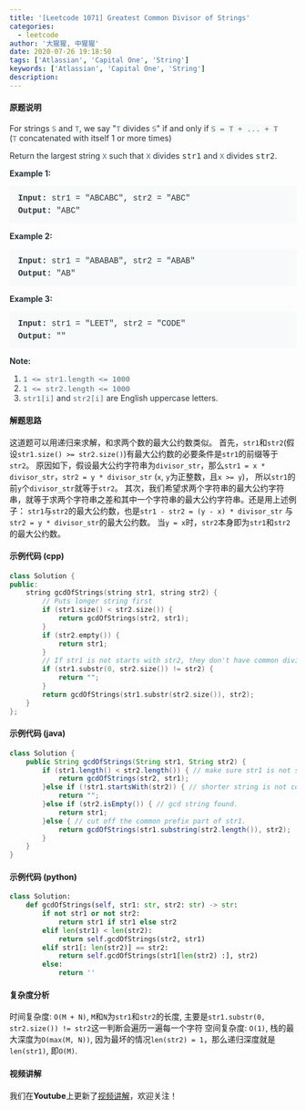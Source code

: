 ```yaml
---
title: '[Leetcode 1071] Greatest Common Divisor of Strings'
categories:
  - leetcode
author: '大猩猩, 中猩猩'
date: 2020-07-26 19:18:50
tags: ['Atlassian', 'Capital One', 'String']
keywords: ['Atlassian', 'Capital One', 'String']
description:
---
```

#### 原题说明
<div class="sql-schema-wrapper__3VBi" style="margin-bottom: 15px; color: rgb(38, 50, 56); font-family: -apple-system, system-ui, &quot;Segoe UI&quot;, &quot;PingFang SC&quot;, &quot;Hiragino Sans GB&quot;, &quot;Microsoft YaHei&quot;, &quot;Helvetica Neue&quot;, Helvetica, Arial, sans-serif, &quot;Apple Color Emoji&quot;, &quot;Segoe UI Emoji&quot;, &quot;Segoe UI Symbol&quot;;"><div class="content__u3I1 question-content__JfgR" style="margin: 1em 0px;"><div class="sql-schema-wrapper__3VBi" style="margin-bottom: 15px;"><p style="font-size: 14px; margin-bottom: 1em; color: rgb(38, 50, 56);">For strings&nbsp;<code style="font-family: monospace; font-size: 13px; color: rgb(84, 110, 122); background-color: rgb(247, 249, 250); border-radius: 3px;">S</code>&nbsp;and&nbsp;<code style="font-family: monospace; font-size: 13px; color: rgb(84, 110, 122); background-color: rgb(247, 249, 250); border-radius: 3px;">T</code>, we say "<code style="font-family: monospace; font-size: 13px; color: rgb(84, 110, 122); background-color: rgb(247, 249, 250); border-radius: 3px;">T</code>&nbsp;divides&nbsp;<code style="font-family: monospace; font-size: 13px; color: rgb(84, 110, 122); background-color: rgb(247, 249, 250); border-radius: 3px;">S</code>" if and only if&nbsp;<code style="font-family: monospace; font-size: 13px; color: rgb(84, 110, 122); background-color: rgb(247, 249, 250); border-radius: 3px;">S = T + ... + T</code>&nbsp; (<code style="font-family: monospace; font-size: 13px; color: rgb(84, 110, 122); background-color: rgb(247, 249, 250); border-radius: 3px;">T</code>&nbsp;concatenated with itself 1 or more times)</p><p style="font-size: 14px; margin-bottom: 1em; color: rgb(38, 50, 56);">Return the largest string&nbsp;<code style="font-family: monospace; font-size: 13px; color: rgb(84, 110, 122); background-color: rgb(247, 249, 250); border-radius: 3px;">X</code>&nbsp;such that&nbsp;<code style="font-family: monospace; font-size: 13px; color: rgb(84, 110, 122); background-color: rgb(247, 249, 250); border-radius: 3px;">X</code>&nbsp;divides&nbsp;<font face="monospace">str1</font>&nbsp;and&nbsp;<code style="font-family: monospace; font-size: 13px; color: rgb(84, 110, 122); background-color: rgb(247, 249, 250); border-radius: 3px;">X</code>&nbsp;divides&nbsp;<font face="monospace">str2</font>.</p><p style="font-size: 14px; margin-bottom: 1em; color: rgb(38, 50, 56);"><span style="font-weight: bolder;">Example 1:</span></p><pre style="font-family: SFMono-Regular, Consolas, &quot;Liberation Mono&quot;, Menlo, Courier, monospace; margin-bottom: 1em; background: rgb(247, 249, 250); padding: 10px 15px; color: rgb(38, 50, 56); line-height: 1.6; border-radius: 3px; white-space: pre-wrap;"><span style="font-weight: bolder;">Input: </span>str1 = <span id="example-input-1-1">"ABCABC"</span>, str2 = <span id="example-input-1-2">"ABC"</span>
<span style="font-weight: bolder;">Output: </span><span id="example-output-1">"ABC"</span>
</pre><p style="font-size: 14px; margin-bottom: 1em; color: rgb(38, 50, 56);"><span style="font-weight: bolder;">Example 2:</span></p><pre style="font-family: SFMono-Regular, Consolas, &quot;Liberation Mono&quot;, Menlo, Courier, monospace; margin-bottom: 1em; background: rgb(247, 249, 250); padding: 10px 15px; color: rgb(38, 50, 56); line-height: 1.6; border-radius: 3px; white-space: pre-wrap;"><span style="font-weight: bolder;">Input: </span>str1 = <span id="example-input-2-1">"ABABAB"</span>, str2 = <span id="example-input-2-2">"ABAB"</span>
<span style="font-weight: bolder;">Output: </span><span id="example-output-2">"AB"</span>
</pre><p style="font-size: 14px; margin-bottom: 1em; color: rgb(38, 50, 56);"><span style="font-weight: bolder;">Example 3:</span></p><pre style="font-family: SFMono-Regular, Consolas, &quot;Liberation Mono&quot;, Menlo, Courier, monospace; margin-bottom: 1em; background: rgb(247, 249, 250); padding: 10px 15px; color: rgb(38, 50, 56); line-height: 1.6; border-radius: 3px; white-space: pre-wrap;"><span style="font-weight: bolder;">Input: </span>str1 = <span id="example-input-3-1">"LEET"</span>, str2 = <span id="example-input-3-2">"CODE"</span>
<span style="font-weight: bolder;">Output: </span><span id="example-output-3">""</span></pre><p style="font-size: 14px; margin-bottom: 1em; color: rgb(38, 50, 56);"><span style="font-weight: bolder;">Note:</span></p><ol style="margin-bottom: 1em;"><li><code style="font-family: monospace; font-size: 13px; color: rgb(84, 110, 122); background-color: rgb(247, 249, 250); border-radius: 3px;">1 &lt;= str1.length &lt;= 1000</code></li><li><code style="font-family: monospace; font-size: 13px; color: rgb(84, 110, 122); background-color: rgb(247, 249, 250); border-radius: 3px;">1 &lt;= str2.length &lt;= 1000</code></li><li><code style="font-family: monospace; font-size: 13px; color: rgb(84, 110, 122); background-color: rgb(247, 249, 250); border-radius: 3px;">str1[i]</code>&nbsp;and&nbsp;<code style="font-family: monospace; font-size: 13px; color: rgb(84, 110, 122); background-color: rgb(247, 249, 250); border-radius: 3px;">str2[i]</code>&nbsp;are English uppercase letters.</li></ol></div></div></div>
<!--more-->

#### 解题思路
这道题可以用递归来求解，和求两个数的最大公约数类似。
首先，`str1`和`str2`(假设`str1.size() >= str2.size()`)有最大公约数的必要条件是`str1`的前缀等于`str2`。
原因如下，假设最大公约字符串为`divisor_str`，那么`str1 = x * divisor_str`，`str2 = y * divisor_str` (`x`, `y`为正整数，且`x >= y`)，
所以`str1`的前`y`个`divisor_str`就等于`str2`。
其次，我们希望求两个字符串的最大公约字符串，就等于求两个字符串之差和其中一个字符串的最大公约字符串。还是用上述例子：
`str1`与`str2`的最大公约数，也是`str1 - str2 = (y - x) * divisor_str` 与 `str2 = y * divisor_str`的最大公约数。
当`y = x`时，`str2`本身即为`str1`和`str2`的最大公约数。

#### 示例代码 (cpp)
```cpp
class Solution {
public:
    string gcdOfStrings(string str1, string str2) {
        // Puts longer string first
        if (str1.size() < str2.size()) {
            return gcdOfStrings(str2, str1);
        }
        if (str2.empty()) {
            return str1;
        }
        // If str1 is not starts with str2, they don't have common divisor.
        if (str1.substr(0, str2.size()) != str2) {
            return "";
        }
        return gcdOfStrings(str1.substr(str2.size()), str2);
    }
};
```

#### 示例代码 (java)
```java
class Solution {
    public String gcdOfStrings(String str1, String str2) {
        if (str1.length() < str2.length()) { // make sure str1 is not shorter than str2.
            return gcdOfStrings(str2, str1); 
        }else if (!str1.startsWith(str2)) { // shorter string is not common prefix.
            return ""; 
        }else if (str2.isEmpty()) { // gcd string found.
            return str1;
        }else { // cut off the common prefix part of str1.
            return gcdOfStrings(str1.substring(str2.length()), str2); 
        }
    }
}
```

#### 示例代码 (python)
```python
class Solution:
    def gcdOfStrings(self, str1: str, str2: str) -> str:
        if not str1 or not str2:
            return str1 if str1 else str2
        elif len(str1) < len(str2):
            return self.gcdOfStrings(str2, str1)
        elif str1[: len(str2)] == str2:
            return self.gcdOfStrings(str1[len(str2) :], str2)
        else:
            return ''
```

#### 复杂度分析
时间复杂度: `O(M + N)`, `M`和`N`为`str1`和`str2`的长度, 主要是`str1.substr(0, str2.size()) != str2`这一判断会遍历一遍每一个字符
空间复杂度: `O(1)`, 栈的最大深度为`O(max(M, N))`, 因为最坏的情况`len(str2) = 1`，那么递归深度就是`len(str1)`, 即`O(M)`.

#### 视频讲解 
我们在**Youtube**上更新了[视频讲解](https://youtu.be/pUfd6fT2kxk)，欢迎关注！